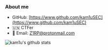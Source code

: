 ### About me

- GitHub: [https://www.github.com/kam1uSEC](https://www.github.com/kam1uSEC)
- 🇺🇳 CTFer 
- 📧 Email: Z1RP@protonmail.com


![kam1u's github stats](https://github-readme-stats.vercel.app/api?username=kam1uSEC)
